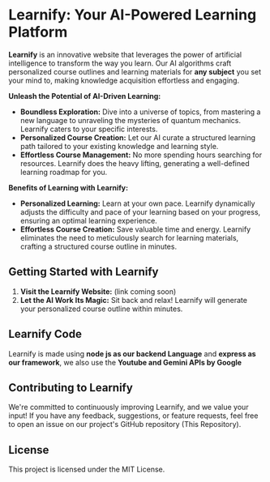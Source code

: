 # Learnify: Your AI-Powered Learning Platform

**Learnify** is an innovative website that leverages the power of artificial intelligence to transform the way you learn. Our AI algorithms craft personalized course outlines and learning materials for **any subject** you set your mind to, making knowledge acquisition effortless and engaging.

**Unleash the Potential of AI-Driven Learning:**

* **Boundless Exploration:** Dive into a universe of topics, from mastering a new language to unraveling the mysteries of quantum mechanics. Learnify caters to your specific interests.
* **Personalized Course Creation:** Let our AI curate a structured learning path tailored to your existing knowledge and learning style. 
* **Effortless Course Management:** No more spending hours searching for resources. Learnify does the heavy lifting, generating a well-defined learning roadmap for you.

**Benefits of Learning with Learnify:**

* **Personalized Learning:** Learn at your own pace.  Learnify dynamically adjusts the difficulty and pace of your learning based on your progress, ensuring an optimal learning experience.
* **Effortless Course Creation:**  Save valuable time and energy. Learnify eliminates the need to meticulously search for learning materials, crafting a structured course outline in minutes.


## Getting Started with Learnify

1. **Visit the Learnify Website:** (link coming soon)
2. **Let the AI Work Its Magic:** Sit back and relax! Learnify will generate your personalized course outline within minutes.

## Learnify Code

Learnify is made using **node js as our backend Language** and **express as our framework**, we also use the **Youtube and Gemini APIs by Google**

## Contributing to Learnify

We're committed to continuously improving Learnify, and we value your input! If you have any feedback, suggestions, or feature requests, feel free to open an issue on our project's GitHub repository (This Repository).


## License

This project is licensed under the MIT License.

